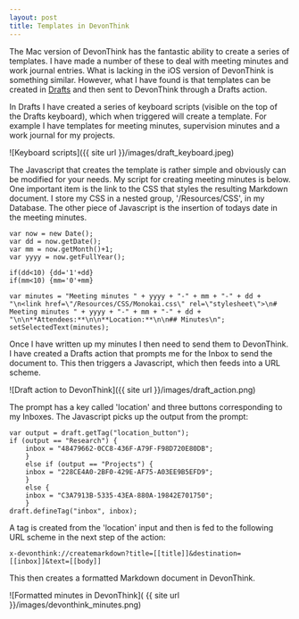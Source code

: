 ```yaml
---
layout: post
title: Templates in DevonThink
---
```

The Mac version of DevonThink has the fantastic ability to create a series of templates. I have made a number of these to deal with meeting minutes and work journal entries. What is lacking in the iOS version of DevonThink is something similar. However, what I have found is that templates can be created in [Drafts](https://agiletortoise.com/drafts/) and then sent to DevonThink through a Drafts action. 

In Drafts I have created a series of keyboard scripts (visible on the top of the Drafts keyboard), which when triggered will create a template. For example I have templates for meeting minutes, supervision minutes and a work journal for my projects.

![Keyboard scripts]({{ site url }}/images/draft_keyboard.jpeg)

The Javascript that creates the template is rather simple and obviously can be modified for your needs. My script for creating meeting minutes is below. One important item is the link to the CSS that styles the resulting Markdown document. I store my CSS in a nested group, '/Resources/CSS', in my Database. The other piece of Javascript is the insertion of todays date in the meeting minutes.

```
var now = new Date();
var dd = now.getDate();
var mm = now.getMonth()+1;
var yyyy = now.getFullYear();

if(dd<10) {dd='1'+dd}
if(mm<10) {mm='0'+mm}

var minutes = "Meeting minutes " + yyyy + "-" + mm + "-" + dd + "\n<link href=\"/Resources/CSS/Monokai.css\" rel=\"stylesheet\">\n# Meeting minutes " + yyyy + "-" + mm + "-" + dd + "\n\n**Attendees:**\n\n**Location:**\n\n## Minutes\n";
setSelectedText(minutes);
```

Once I have written up my minutes I then need to send them to DevonThink. I have created a Drafts action that prompts me for the Inbox to send the document to. This then triggers a Javascript, which then feeds into a URL scheme. 

![Draft action to DevonThink]({{ site url }}/images/draft_action.png)

The prompt has a key called 'location' and three buttons corresponding to my Inboxes. The Javascript picks up the output from the prompt:

```
var output = draft.getTag("location_button");
if (output == "Research") { 
    inbox = "48479662-0CC8-436F-A79F-F98D720E80DB";
    } 
    else if (output == "Projects") {
    inbox = "228CE4A0-2BF0-429E-AF75-A03EE9B5EFD9";
    }
	else {
	inbox = "C3A7913B-5335-43EA-880A-19842E701750";
	}
draft.defineTag("inbox", inbox);
```

A tag is created from the 'location' input and then is fed to the following URL scheme in the next step of the action:

```
x-devonthink://createmarkdown?title=[[title]]&destination=[[inbox]]&text=[[body]]
```

This then creates a formatted Markdown document in DevonThink.

![Formatted minutes in DevonThink]( {{ site url }}/images/devonthink_minutes.png)